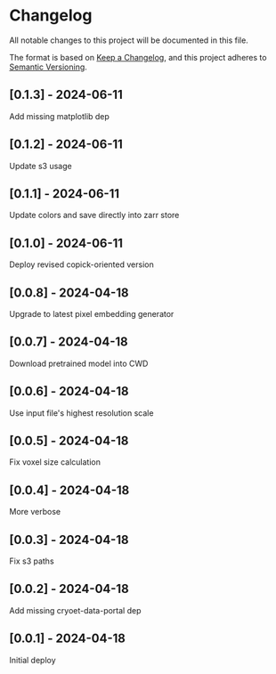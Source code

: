# Changelog
All notable changes to this project will be documented in this file.

The format is based on [Keep a Changelog](https://keepachangelog.com/en/1.0.0/),
and this project adheres to [Semantic Versioning](https://semver.org/spec/v2.0.0.html).

## [0.1.3] - 2024-06-11
Add missing matplotlib dep

## [0.1.2] - 2024-06-11
Update s3 usage

## [0.1.1] - 2024-06-11
Update colors and save directly into zarr store

## [0.1.0] - 2024-06-11
Deploy revised copick-oriented version

## [0.0.8] - 2024-04-18
Upgrade to latest pixel embedding generator

## [0.0.7] - 2024-04-18
Download pretrained model into CWD

## [0.0.6] - 2024-04-18
Use input file's highest resolution scale

## [0.0.5] - 2024-04-18
Fix voxel size calculation

## [0.0.4] - 2024-04-18
More verbose

## [0.0.3] - 2024-04-18
Fix s3 paths

## [0.0.2] - 2024-04-18
Add missing cryoet-data-portal dep

## [0.0.1] - 2024-04-18
Initial deploy
